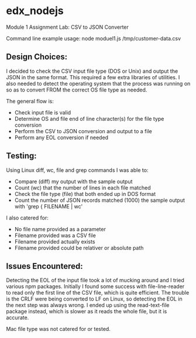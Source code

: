 # edx_nodejs

Module 1 Assignment Lab: CSV to JSON Converter

Command line example usage:
node moduel1.js /tmp/customer-data.csv 


## Design Choices:

I decided to check the CSV input file type (DOS or Unix) and output the JSON in the same format.
This required a few extra libraries of utilities.
I also needed to detect the operating system that the process was running on so as to convert FROM the correct OS file type as needed.

The general flow is:
- Check input file is valid
- Determine OS and file end of line character(s) for the file type conversion
- Perform the CSV to JSON conversion and output to a file
- Perform any EOL conversion if needed


## Testing:

Using Linux diff, wc, file and grep commands I was able to:
- Compare (diff) my output with the sample output
- Count (wc) that the number of lines in each file matched
- Check the file type (file) that both ended up in DOS format
- Count the number of JSON records matched (1000) the sample output with 'grep \{ FILENAME | wc'

I also catered for:
- No file name provided as a parameter
- Filename provided was a CSV file
- Filename provided actually exists
- Filename provided could be relativer or absolute path

## Issues Encountered:

Detecting the EOL of the input file took a lot of mucking around and I tried various npm packages. 
Initially I found some success with file-line-reader to read only the first line of the CSV file, which is quite efficient. 
The trouble is the CRLF were being converted to LF on Linux, so detecting the EOL in the next step was always wrong.
I ended up using the read-text-file package instead, which is slower as it reads the whole file, but it is accurate.

Mac file type was not catered for or tested.

